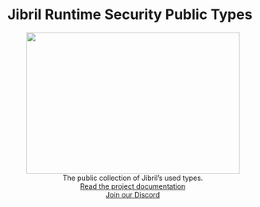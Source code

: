 # Jibril Runtime Security Public Types

<p align="center">
<img width="429" height="285" src="https://github.com/user-attachments/assets/fa002dfb-73a7-434a-8f4a-a9ec69d3955b"><br>
The public collection of Jibril’s used types.<br>
<a href="https://jibril.garnet.ai/">Read the project documentation</a><br>
<a href="https://discord.gg/44vSshRqab">Join our Discord</a>
</p>
